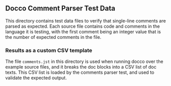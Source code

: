 ## Docco Comment Parser Test Data

This directory contains test data files to verify that single-line 
comments are parsed as expected.  Each source file contains code
and comments in the language it is testing, with the first comment 
being an integer value that is the number of expected comments in the file.

### Results as a custom CSV template

The file `comments.jst` in this directory is used when running docco over
the example source files, and it breaks the doc blocks into a CSV list
of doc texts.  This CSV list is loaded by the comments parser test, and
used to validate the expected output.
